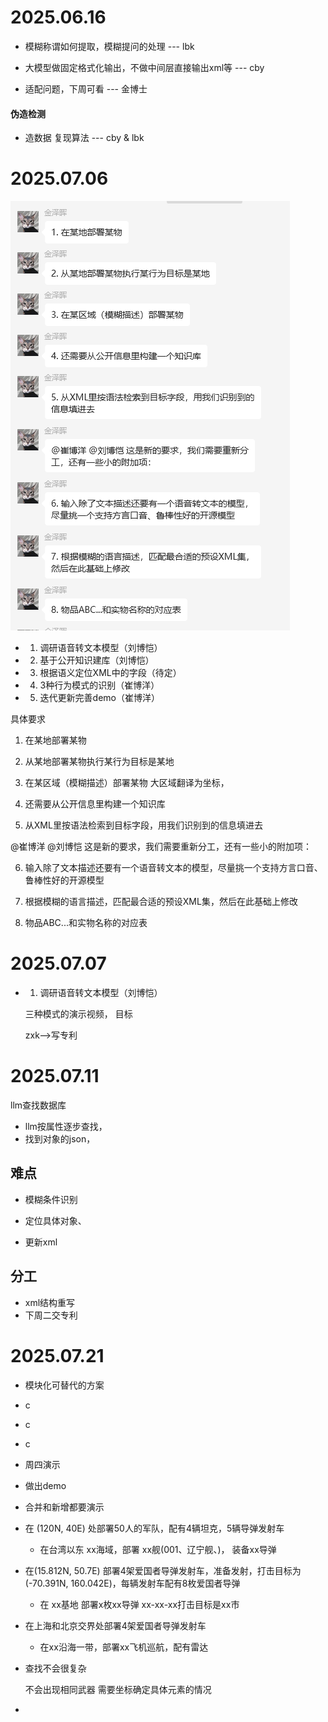 # 2025.06.16

* 模糊称谓如何提取，模糊提问的处理 --- lbk

* 大模型做固定格式化输出，不做中间层直接输出xml等 --- cby

* 适配问题，下周可看 --- 金博士

#### 伪造检测
* 造数据 复现算法 --- cby & lbk

# 2025.07.06
![img.png](img.png)

* 1. 调研语音转文本模型（刘博恺）
* 2. 基于公开知识建库（刘博恺）
* 3. 根据语义定位XML中的字段（待定）
* 4. 3种行为模式的识别（崔博洋）
* 5. 迭代更新完善demo（崔博洋）

具体要求

1. 在某地部署某物


2. 从某地部署某物执行某行为目标是某地


3. 在某区域（模糊描述）部署某物
大区域翻译为坐标，


4. 还需要从公开信息里构建一个知识库


5. 从XML里按语法检索到目标字段，用我们识别到的信息填进去


@崔博洋 @刘博恺 这是新的要求，我们需要重新分工，还有一些小的附加项：


6. 输入除了文本描述还要有一个语音转文本的模型，尽量挑一个支持方言口音、鲁棒性好的开源模型


7. 根据模糊的语言描述，匹配最合适的预设XML集，然后在此基础上修改


8. 物品ABC...和实物名称的对应表




# 2025.07.07

* 1. 调研语音转文本模型（刘博恺）

  三种模式的演示视频，
  目标

  zxk-->写专利





# 2025.07.11

llm查找数据库

* llm按属性逐步查找，
* 找到对象的json，



## 难点

* 模糊条件识别
* 定位具体对象、

* 更新xml 

## 分工

* xml结构重写
* 下周二交专利


# 2025.07.21
* 模块化可替代的方案
* c
* c
* c
* 周四演示
* 做出demo





* 合并和新增都要演示

* 在 (120N, 40E) 处部署50人的军队，配有4辆坦克，5辆导弹发射车
  * 在台湾以东 xx海域，部署 xx舰(001、辽宁舰、)， 装备xx导弹


*  在(15.812N, 50.7E) 部署4架爱国者导弹发射车，准备发射，打击目标为(-70.391N, 160.042E)，每辆发射车配有8枚爱国者导弹

   *  在 xx基地 部署x枚xx导弹 xx-xx-xx打击目标是xx市


*  在上海和北京交界处部署4架爱国者导弹发射车

   * 在xx沿海一带，部署xx飞机巡航，配有雷达



* 查找不会很复杂 

  不会出现相同武器 需要坐标确定具体元素的情况

* 




























